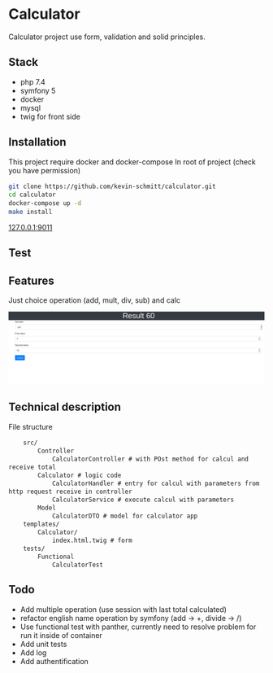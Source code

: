 # Calculator

Calculator project use form, validation and solid principles.

## Stack
- php 7.4
- symfony 5
- docker
- mysql
- twig for front side

## Installation
This project require docker and docker-compose
In root of project (check you have permission)

```bash
git clone https://github.com/kevin-schmitt/calculator.git
cd calculator
docker-compose up -d
make install
```
[127.0.0.1:9011](http://127.0.0.1:9011)

## Test

## Features

Just choice operation (add, mult, div, sub) and calc

![Authentification](assets/calculator.png)

## Technical description
File structure
```
    src/
        Controller
            CalculatorController # with POst method for calcul and receive total
        Calculator # logic code
            CalculatorHandler # entry for calcul with parameters from http request receive in controller
            CalculatorService # execute calcul with parameters
        Model
            CalculatorDTO # model for calculator app
    templates/
        Calculator/
            index.html.twig # form
    tests/
        Functional
            CalculatorTest
```

## Todo
- Add multiple operation (use session with last total calculated)
- refactor english name operation by symfony (add -> +, divide -> /)
- Use functional test with panther, currently need to resolve problem for run it inside of container
- Add unit tests
- Add log
- Add authentification
